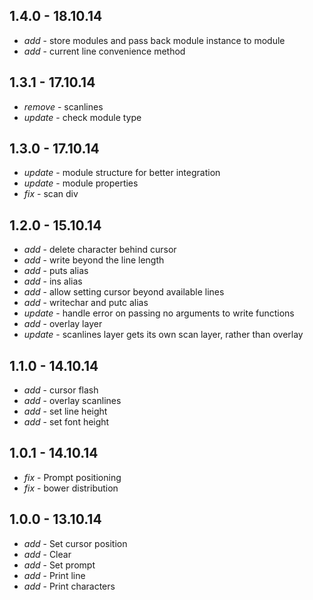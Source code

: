 ## 1.4.0 - 18.10.14

* _add_ - store modules and pass back module instance to module
* _add_ - current line convenience method

## 1.3.1 - 17.10.14

* _remove_ - scanlines
* _update_ - check module type

## 1.3.0 - 17.10.14

* _update_ - module structure for better integration
* _update_ - module properties
* _fix_ - scan div

## 1.2.0 - 15.10.14

* _add_ - delete character behind cursor
* _add_ - write beyond the line length
* _add_ - puts alias
* _add_ - ins alias
* _add_ - allow setting cursor beyond available lines
* _add_ - writechar and putc alias
* _update_ - handle error on passing no arguments to write functions
* _add_ - overlay layer
* _update_ - scanlines layer gets its own scan layer, rather than overlay

## 1.1.0 - 14.10.14

* _add_ - cursor flash
* _add_ - overlay scanlines
* _add_ - set line height
* _add_ - set font height

## 1.0.1 - 14.10.14

* _fix_ - Prompt positioning
* _fix_ - bower distribution

## 1.0.0 - 13.10.14

* _add_ - Set cursor position
* _add_ - Clear
* _add_ - Set prompt
* _add_ - Print line
* _add_ - Print characters
